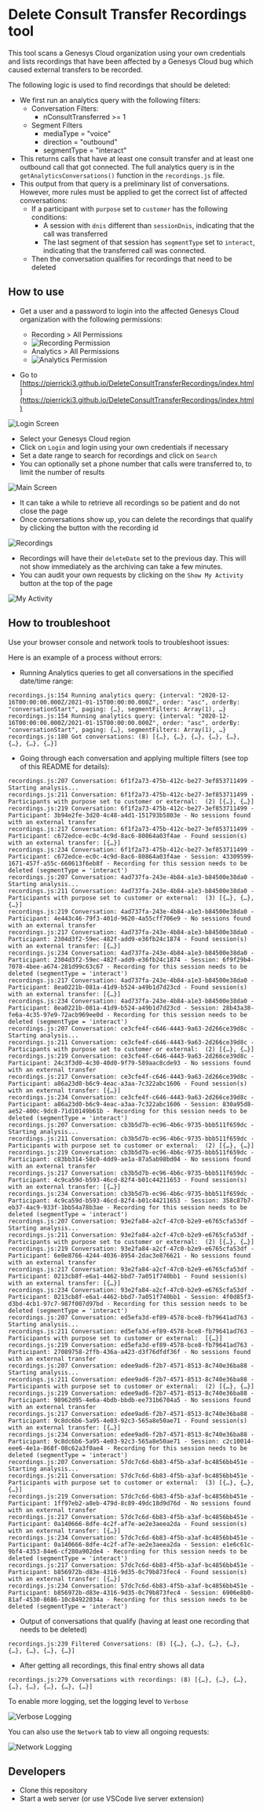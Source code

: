 # Delete Consult Transfer Recordings tool

This tool scans a Genesys Cloud organization using your own credentials and lists recordings that have been affected by a Genesys Cloud bug which caused external transfers to be recorded.

The following logic is used to find recordings that should be deleted:

- We first run an analytics query with the following filters:
  - Conversation Filters:
    - nConsultTransferred >= 1
  - Segment Filters
    - mediaType = "voice"
    - direction = "outbound"
    - segmentType = "interact"
- This returns calls that have at least one consult transfer and at least one outbound call that got connected. The full analytics query is in the `getAnalyticsConversations()` function in the `recordings.js` file.
- This output from that query is a preliminary list of conversations. However, more rules must be applied to get the correct list of affected conversations:
  - If a participant with `purpose` set to `customer` has the following conditions:
    - A session with `dnis` different than `sessionDnis`, indicating that the call was transferred
    - The last segment of that session has `segmentType` set to `interact`, indicating that the transferred call was connected.
  - Then the conversation qualifies for recordings that need to be deleted

## How to use

- Get a user and a password to login into the affected Genesys Cloud organization with the following permissions:
  - Recording > All Permissions
  - ![Recording Permission](https://raw.githubusercontent.com/PierrickI3/DeleteConsultTransferRecordings/master/assets/brand/recordingpermission.png "Recording Permission")
  - Analytics > All Permissions
  - ![Analytics Permission](https://raw.githubusercontent.com/PierrickI3/DeleteConsultTransferRecordings/master/assets/brand/analyticspermission.png "Analytics Permission")

- Go to [https://pierricki3.github.io/DeleteConsultTransferRecordings/index.html](https://pierricki3.github.io/DeleteConsultTransferRecordings/index.html)

![Login Screen](https://raw.githubusercontent.com/PierrickI3/DeleteConsultTransferRecordings/master/assets/brand/loginscreen.png "Login Screen")

- Select your Genesys Cloud region
- Click on `Login` and login using your own credentials if necessary
- Set a date range to search for recordings and click on `Search`
- You can optionally set a phone number that calls were transferred to, to limit the number of results

![Main Screen](https://raw.githubusercontent.com/PierrickI3/DeleteConsultTransferRecordings/master/assets/brand/mainscreen.png "Main Screen")

- It can take a while to retrieve all recordings so be patient and do not close the page
- Once conversations show up, you can delete the recordings that qualify by clicking the button with the recording id

![Recordings](https://raw.githubusercontent.com/PierrickI3/DeleteConsultTransferRecordings/master/assets/brand/recordings.png "Recordings")

- Recordings will have their `deleteDate` set to the previous day. This will not show immediately as the archiving can take a few minutes.
- You can audit your own requests by clicking on the `Show My Activity` button at the top of the page

![My Activity](https://raw.githubusercontent.com/PierrickI3/DeleteConsultTransferRecordings/master/assets/brand/myactivity.png "My Activity")

## How to troubleshoot

Use your browser console and network tools to troubleshoot issues:

Here is an example of a process without errors:

- Running Analytics queries to get all conversations in the specified date/time range:

```log
recordings.js:154 Running analytics query: {interval: "2020-12-16T00:00:00.000Z/2021-01-15T00:00:00.000Z", order: "asc", orderBy: "conversationStart", paging: {…}, segmentFilters: Array(1), …}
recordings.js:154 Running analytics query: {interval: "2020-12-16T00:00:00.000Z/2021-01-15T00:00:00.000Z", order: "asc", orderBy: "conversationStart", paging: {…}, segmentFilters: Array(1), …}
recordings.js:180 Got conversations: (8) [{…}, {…}, {…}, {…}, {…}, {…}, {…}, {…}]
```

- Going through each conversation and applying multiple filters (see top of this README for details):

```log
recordings.js:207 Conversation: 6f1f2a73-475b-412c-be27-3ef853711499 - Starting analysis...
recordings.js:211 Conversation: 6f1f2a73-475b-412c-be27-3ef853711499 - Participants with purpose set to customer or external:  (2) [{…}, {…}]
recordings.js:219 Conversation: 6f1f2a73-475b-412c-be27-3ef853711499 - Participant: 3b94e2fe-3d20-4c48-a4d1-151793b5803e - No sessions found with an external transfer
recordings.js:217 Conversation: 6f1f2a73-475b-412c-be27-3ef853711499 - Participant: c672edce-ec0c-4c9d-8ac6-80864a03f4ae - Found session(s) with an external transfer: [{…}]
recordings.js:234 Conversation: 6f1f2a73-475b-412c-be27-3ef853711499 - Participant: c672edce-ec0c-4c9d-8ac6-80864a03f4ae - Session: 43309599-1671-457f-a55c-660613f6eb8f - Recording for this session needs to be deleted (segmentType = 'interact')
recordings.js:207 Conversation: 4ad737fa-243e-4b84-a1e3-b84500e38da0 - Starting analysis...
recordings.js:211 Conversation: 4ad737fa-243e-4b84-a1e3-b84500e38da0 - Participants with purpose set to customer or external:  (3) [{…}, {…}, {…}]
recordings.js:219 Conversation: 4ad737fa-243e-4b84-a1e3-b84500e38da0 - Participant: 4e443c46-79f3-401d-9620-4a55cff706e9 - No sessions found with an external transfer
recordings.js:217 Conversation: 4ad737fa-243e-4b84-a1e3-b84500e38da0 - Participant: 2304d3f2-59ec-482f-add9-e36fb24c1874 - Found session(s) with an external transfer: [{…}]
recordings.js:234 Conversation: 4ad737fa-243e-4b84-a1e3-b84500e38da0 - Participant: 2304d3f2-59ec-482f-add9-e36fb24c1874 - Session: 6f9f29b4-7078-4bee-a674-281d99c63c67 - Recording for this session needs to be deleted (segmentType = 'interact')
recordings.js:217 Conversation: 4ad737fa-243e-4b84-a1e3-b84500e38da0 - Participant: 8ea0221b-081a-41d9-b524-a49b1d7d23cd - Found session(s) with an external transfer: [{…}]
recordings.js:234 Conversation: 4ad737fa-243e-4b84-a1e3-b84500e38da0 - Participant: 8ea0221b-081a-41d9-b524-a49b1d7d23cd - Session: 28b43a38-fe6a-4c35-97e9-72acb969ee0d - Recording for this session needs to be deleted (segmentType = 'interact')
recordings.js:207 Conversation: ce3cfe4f-c646-4443-9a63-2d266ce39d8c - Starting analysis...
recordings.js:211 Conversation: ce3cfe4f-c646-4443-9a63-2d266ce39d8c - Participants with purpose set to customer or external:  (2) [{…}, {…}]
recordings.js:219 Conversation: ce3cfe4f-c646-4443-9a63-2d266ce39d8c - Participant: 24c3f3d0-4c30-40d0-9f79-589aac8cde93 - No sessions found with an external transfer
recordings.js:217 Conversation: ce3cfe4f-c646-4443-9a63-2d266ce39d8c - Participant: a86a23d0-b6c9-4eac-a3aa-7c322abc1606 - Found session(s) with an external transfer: [{…}]
recordings.js:234 Conversation: ce3cfe4f-c646-4443-9a63-2d266ce39d8c - Participant: a86a23d0-b6c9-4eac-a3aa-7c322abc1606 - Session: 830a95d8-ae52-400c-9dc8-71d10149b61b - Recording for this session needs to be deleted (segmentType = 'interact')
recordings.js:207 Conversation: cb3b5d7b-ec96-4b6c-9735-bbb511f659dc - Starting analysis...
recordings.js:211 Conversation: cb3b5d7b-ec96-4b6c-9735-bbb511f659dc - Participants with purpose set to customer or external:  (2) [{…}, {…}]
recordings.js:219 Conversation: cb3b5d7b-ec96-4b6c-9735-bbb511f659dc - Participant: c83bb314-58c0-4dd9-ae1a-87a5ab98bd04 - No sessions found with an external transfer
recordings.js:217 Conversation: cb3b5d7b-ec96-4b6c-9735-bbb511f659dc - Participant: 4c9ca59d-b593-46cd-82f4-b01c44211653 - Found session(s) with an external transfer: [{…}]
recordings.js:234 Conversation: cb3b5d7b-ec96-4b6c-9735-bbb511f659dc - Participant: 4c9ca59d-b593-46cd-82f4-b01c44211653 - Session: 358c87b7-eb37-4ac9-933f-1bb54a78b3ae - Recording for this session needs to be deleted (segmentType = 'interact')
recordings.js:207 Conversation: 93e2fa84-a2cf-47c0-b2e9-e6765cfa53df - Starting analysis...
recordings.js:211 Conversation: 93e2fa84-a2cf-47c0-b2e9-e6765cfa53df - Participants with purpose set to customer or external:  (2) [{…}, {…}]
recordings.js:219 Conversation: 93e2fa84-a2cf-47c0-b2e9-e6765cfa53df - Participant: 6e0e8766-4244-4036-8954-2dac3e876621 - No sessions found with an external transfer
recordings.js:217 Conversation: 93e2fa84-a2cf-47c0-b2e9-e6765cfa53df - Participant: 0213cb8f-e6a1-4462-bbd7-7a051f740bb1 - Found session(s) with an external transfer: [{…}]
recordings.js:234 Conversation: 93e2fa84-a2cf-47c0-b2e9-e6765cfa53df - Participant: 0213cb8f-e6a1-4462-bbd7-7a051f740bb1 - Session: 4f0d85f3-d3bd-4cb1-97c7-987f007d97bd - Recording for this session needs to be deleted (segmentType = 'interact')
recordings.js:207 Conversation: ed5efa3d-ef89-4578-bce8-fb79641ad763 - Starting analysis...
recordings.js:211 Conversation: ed5efa3d-ef89-4578-bce8-fb79641ad763 - Participants with purpose set to customer or external:  [{…}]
recordings.js:219 Conversation: ed5efa3d-ef89-4578-bce8-fb79641ad763 - Participant: 27089758-2ffb-436a-a423-d3f76dfdf36f - No sessions found with an external transfer
recordings.js:207 Conversation: edee9ad6-f2b7-4571-8513-8c740e36ba88 - Starting analysis...
recordings.js:211 Conversation: edee9ad6-f2b7-4571-8513-8c740e36ba88 - Participants with purpose set to customer or external:  (2) [{…}, {…}]
recordings.js:219 Conversation: edee9ad6-f2b7-4571-8513-8c740e36ba88 - Participant: 98962d95-4e6a-4bdb-bbdb-ee731b6704a5 - No sessions found with an external transfer
recordings.js:217 Conversation: edee9ad6-f2b7-4571-8513-8c740e36ba88 - Participant: 9c8dc6b6-5a95-4e03-92c3-565a8e50ae71 - Found session(s) with an external transfer: [{…}]
recordings.js:234 Conversation: edee9ad6-f2b7-4571-8513-8c740e36ba88 - Participant: 9c8dc6b6-5a95-4e03-92c3-565a8e50ae71 - Session: c2c10014-eee6-4e1a-868f-08c62a3f0ae4 - Recording for this session needs to be deleted (segmentType = 'interact')
recordings.js:207 Conversation: 57dc7c6d-6b83-4f5b-a3af-bc4856bb451e - Starting analysis...
recordings.js:211 Conversation: 57dc7c6d-6b83-4f5b-a3af-bc4856bb451e - Participants with purpose set to customer or external:  (3) [{…}, {…}, {…}]
recordings.js:219 Conversation: 57dc7c6d-6b83-4f5b-a3af-bc4856bb451e - Participant: 1ff97eb2-a8eb-479d-8c89-49dc18d9d76d - No sessions found with an external transfer
recordings.js:217 Conversation: 57dc7c6d-6b83-4f5b-a3af-bc4856bb451e - Participant: 0a140666-8dfe-4c2f-af7e-ae2e3aeea2da - Found session(s) with an external transfer: [{…}]
recordings.js:234 Conversation: 57dc7c6d-6b83-4f5b-a3af-bc4856bb451e - Participant: 0a140666-8dfe-4c2f-af7e-ae2e3aeea2da - Session: e1e6c61c-9bf4-4353-84e6-cf280a902de4 - Recording for this session needs to be deleted (segmentType = 'interact')
recordings.js:217 Conversation: 57dc7c6d-6b83-4f5b-a3af-bc4856bb451e - Participant: b856972b-d83e-4316-9d35-0c79b873fec4 - Found session(s) with an external transfer: [{…}]
recordings.js:234 Conversation: 57dc7c6d-6b83-4f5b-a3af-bc4856bb451e - Participant: b856972b-d83e-4316-9d35-0c79b873fec4 - Session: 6906e8b0-81af-4530-8686-10c84922034a - Recording for this session needs to be deleted (segmentType = 'interact')
```

- Output of conversations that qualify (having at least one recording that needs to be deleted)

```log
recordings.js:239 Filtered Conversations: (8) [{…}, {…}, {…}, {…}, {…}, {…}, {…}, {…}]
```

- After getting all recordings, this final entry shows all data

```log
recordings.js:279 Conversations with recordings: (8) [{…}, {…}, {…}, {…}, {…}, {…}, {…}, {…}]
```

To enable more logging, set the logging level to `Verbose`

![Verbose Logging](https://raw.githubusercontent.com/PierrickI3/DeleteConsultTransferRecordings/master/assets/brand/verboselogging.png "Verbose Logging")

You can also use the `Network` tab to view all ongoing requests:

![Network Logging](https://raw.githubusercontent.com/PierrickI3/DeleteConsultTransferRecordings/master/assets/brand/network.png "Network Logging")

## Developers

- Clone this repository
- Start a web server (or use VSCode live server extension)
